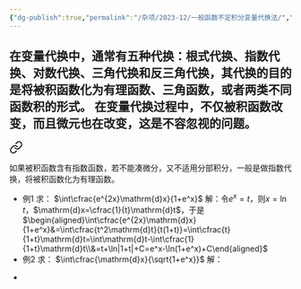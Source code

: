 ```yaml
---
{"dg-publish":true,"permalink":"/杂项/2023-12/一般函数不定积分变量代换法/","dgPassFrontmatter":true}
---
```


在变量代换中，通常有五种代换：根式代换、指数代换、对数代换、三角代换和反三角代换，其代换的目的是将被积函数化为有理函数、三角函数，或者两类不同函数积的形式。
在变量代换过程中，不仅被积函数改变，而且微元也在改变，这是不容忽视的问题。
- 
<div class="transclusion internal-embed is-loaded"><a class="markdown-embed-link" href="//2023-12//" aria-label="Open link"><svg xmlns="http://www.w3.org/2000/svg" width="24" height="24" viewBox="0 0 24 24" fill="none" stroke="currentColor" stroke-width="2" stroke-linecap="round" stroke-linejoin="round" class="svg-icon lucide-link"><path d="M10 13a5 5 0 0 0 7.54.54l3-3a5 5 0 0 0-7.07-7.07l-1.72 1.71"></path><path d="M14 11a5 5 0 0 0-7.54-.54l-3 3a5 5 0 0 0 7.07 7.07l1.71-1.71"></path></svg></a><div class="markdown-embed">




如果被积函数含有指数函数，若不能凑微分，又不适用分部积分，一般是做指数代换，将被积函数化为有理函数。
- 例1
	求：
	$\int\cfrac{e^{2x}\mathrm{d}x}{1+e^x}$
	解：令$e^x=t$，则$x=\ln t$，$\mathrm{d}x=\cfrac{1}{t}\mathrm{d}t$，于是
	$\begin{aligned}\int\cfrac{e^{2x}\mathrm{d}x}{1+e^x}&=\int\cfrac{t^2\mathrm{d}t}{t(1+t)}=\int\cfrac{t}{1+t}\mathrm{d}t=\int\mathrm{d}t-\int\cfrac{1}{1+t}\mathrm{d}t\\&=t+\ln|1+t|+C=e^x-\ln(1+e^x)+C\end{aligned}$
- 例2
	求：
	$\int\cfrac{\mathrm{d}x}{\sqrt{1+e^x}}$
	解：

</div></div>

- 